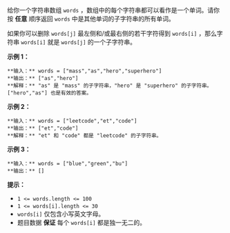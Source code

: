 给你一个字符串数组 `words` ，数组中的每个字符串都可以看作是一个单词。请你按 **任意** 顺序返回 `words`
中是其他单词的子字符串的所有单词。

如果你可以删除 `words[j]` 最左侧和/或最右侧的若干字符得到 `words[i]` ，那么字符串 `words[i]` 就是 `words[j]`
的一个子字符串。



**示例 1：**

    
    
    **输入：** words = ["mass","as","hero","superhero"]
    **输出：** ["as","hero"]
    **解释：** "as" 是 "mass" 的子字符串，"hero" 是 "superhero" 的子字符串。
    ["hero","as"] 也是有效的答案。
    

**示例 2：**

    
    
    **输入：** words = ["leetcode","et","code"]
    **输出：** ["et","code"]
    **解释：** "et" 和 "code" 都是 "leetcode" 的子字符串。
    

**示例 3：**

    
    
    **输入：** words = ["blue","green","bu"]
    **输出：** []
    



**提示：**

  * `1 <= words.length <= 100`
  * `1 <= words[i].length <= 30`
  * `words[i]` 仅包含小写英文字母。
  * 题目数据 **保证** 每个 `words[i]` 都是独一无二的。

